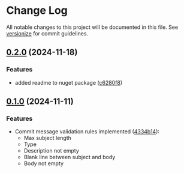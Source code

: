 # Change Log

All notable changes to this project will be documented in this file. See [versionize](https://github.com/versionize/versionize) for commit guidelines.

<a name="0.2.0"></a>
## [0.2.0](https://www.github.com/tomwis/CommitLint.Net/releases/tag/v0.2.0) (2024-11-18)

### Features

* added readme to nuget package ([c6280f8](https://www.github.com/tomwis/CommitLint.Net/commit/c6280f8cd47305b8c35b1d292e18f9ed2c818039))

<a name="0.1.0"></a>
## [0.1.0](https://www.github.com/tomwis/CommitLint.Net/releases/tag/v0.1.0) (2024-11-11)

### Features

* Commit message validation rules implemented ([4334b14](https://www.github.com/tomwis/CommitLint.Net/commit/4334b1428f32fc999c5ce52978bb7b21971b7a7f)):
  - Max subject length
  - Type
  - Description not empty
  - Blank line between subject and body
  - Body not empty


